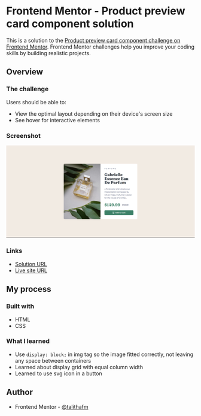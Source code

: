 # Frontend Mentor - Product preview card component solution

This is a solution to the [Product preview card component challenge on Frontend Mentor](https://www.frontendmentor.io/challenges/product-preview-card-component-GO7UmttRfa). Frontend Mentor challenges help you improve your coding skills by building realistic projects. 

## Overview

### The challenge

Users should be able to:

- View the optimal layout depending on their device's screen size
- See hover for interactive elements

### Screenshot

![](./design/desktop-design.png)

### Links

- [Solution URL](https://github.com/talithafrsc/frontend-mentor-challenge/tree/main/product-preview-card-component-main)
- [Live site URL](https://frsc-product-preview-card-component.vercel.app/)

## My process

### Built with

- HTML
- CSS

### What I learned

- Use `display: block;` in img tag so the image fitted correctly, not leaving any space between containers
- Learned about display grid with equal column width
- Learned to use svg icon in a button

## Author

- Frontend Mentor - [@talithafm](https://www.frontendmentor.io/profile/talithafm)

